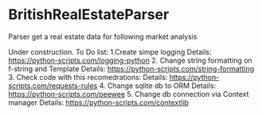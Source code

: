 # BritishRealEstateParser
Parser get a real estate data for following market analysis


Under construction.
To Do list:
1.Create simpe logging
Details: https://python-scripts.com/logging-python
2. Change string formatting  on f-string and Template 
Details: https://python-scripts.com/string-formatting
3. Check code with this recomedrations: 
Details:  https://python-scripts.com/requests-rules
4. Change sqlite db to ORM
Details:  https://python-scripts.com/peewee
5. Change db connection via Context manager
Details:  https://python-scripts.com/contextlib

